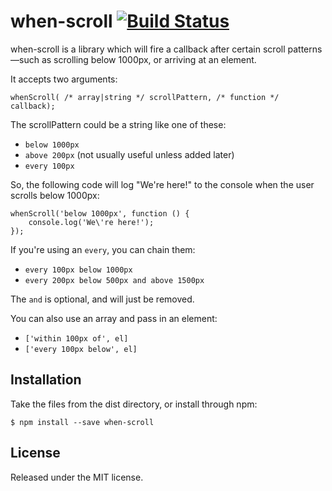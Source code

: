 # when-scroll [![Build Status](https://travis-ci.org/callumacrae/when-scroll.svg)](https://travis-ci.org/callumacrae/when-scroll)

when-scroll is a library which will fire a callback after certain scroll
patterns—such as scrolling below 1000px, or arriving at an element.

It accepts two arguments:

```
whenScroll( /* array|string */ scrollPattern, /* function */ callback);
```

The scrollPattern could be a string like one of these:

- `below 1000px`
- `above 200px` (not usually useful unless added later)
- `every 100px`

So, the following code will log "We're here!" to the console when the user
scrolls below 1000px:

```
whenScroll('below 1000px', function () {
	console.log('We\'re here!');
});
```

If you're using an `every`, you can chain them:

- `every 100px below 1000px`
- `every 200px below 500px and above 1500px`

The `and` is optional, and will just be removed.

You can also use an array and pass in an element:

- `['within 100px of', el]`
- `['every 100px below', el]`

## Installation

Take the files from the dist directory, or install through npm:

```
$ npm install --save when-scroll
```

## License

Released under the MIT license.
